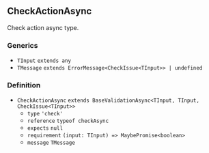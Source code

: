 CheckActionAsync
----------------

Check action async type.

### Generics

*   `TInput` `extends any`
*   `TMessage` `extends ErrorMessage<CheckIssue<TInput>> | undefined`

### Definition

*   `CheckActionAsync` `extends BaseValidationAsync<TInput, TInput, CheckIssue<TInput>>`
    *   `type` `'check'`
    *   `reference` `typeof checkAsync`
    *   `expects` `null`
    *   `requirement` `(input: TInput) => MaybePromise<boolean>`
    *   `message` `TMessage`